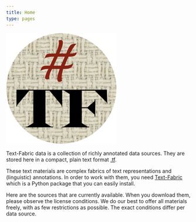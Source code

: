 ```yaml
---
title: Home
type: pages
---
```


![logo](images/tf.png)

Text-Fabric data is a collection of richly annotated data sources.
They are stored here in a compact, plain text format
[.tf](https://annotation.github.io/text-fabric/tf/about/fileformats.html).

These text materials are complex fabrics of text representations and (linguistic) annotations.
In order to work with them, you need
[Text-Fabric](https://github.com/annotation/text-fabric/tf)
which is a Python package that you can easily install.

Here are the sources that are currently available.
When you download them, please observe the license conditions.
We do our best to offer all materials freely, with as few restrictions as possible.
The exact conditions differ per data source.
